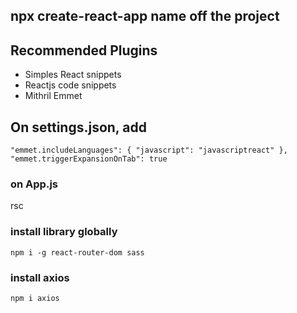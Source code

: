 ## npx create-react-app name off the project

## Recommended Plugins
- Simples React snippets
- Reactjs code snippets
- Mithril Emmet

## On settings.json, add
```shell script
"emmet.includeLanguages": { "javascript": "javascriptreact" }, 
"emmet.triggerExpansionOnTab": true
```

### on App.js
rsc

### install library globally
```shell script
npm i -g react-router-dom sass
```

### install axios
```shell script
npm i axios
```
